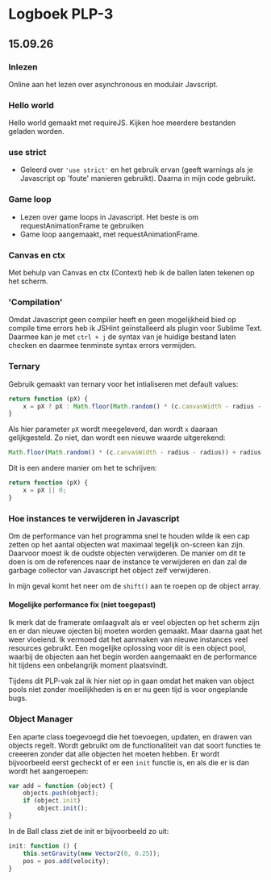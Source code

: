 # Logboek PLP-3

## 15.09.26

### Inlezen

Online aan het lezen over asynchronous en modulair Javscript.

### Hello world

Hello world gemaakt met requireJS. Kijken hoe meerdere bestanden geladen worden.

### use strict

- Geleerd over ```'use strict'``` en het gebruik ervan (geeft warnings als je Javascript op 'foute' manieren gebruikt). Daarna in mijn code gebruikt.

### Game loop

- Lezen over game loops in Javascript. Het beste is om requestAnimationFrame te gebruiken
- Game loop aangemaakt, met requestAnimationFrame.

### Canvas en ctx

Met behulp van Canvas en ctx (Context) heb ik de ballen laten tekenen op het scherm.

### 'Compilation'

Omdat Javascript geen compiler heeft en geen mogelijkheid bied op compile time errors heb ik JSHint geïnstalleerd als plugin voor Sublime Text. Daarmee kan je met ```ctrl + j``` de syntax van je huidige bestand laten checken en daarmee tenminste syntax errors vermijden.

### Ternary

Gebruik gemaakt van ternary voor het intialiseren met default values:

```javascript
return function (pX) {
	x = pX ? pX : Math.floor(Math.random() * (c.canvasWidth - radius - radius)) + radius;
}
```

Als hier parameter ```pX``` wordt meegeleverd, dan wordt ```x``` daaraan gelijkgesteld. Zo niet, dan wordt een nieuwe waarde uitgerekend:

```javascript
Math.floor(Math.random() * (c.canvasWidth - radius - radius)) + radius;
```

Dit is een andere manier om het te schrijven:

```javascript
return function (pX) {
	x = pX || 0;
}
```

### Hoe instances te verwijderen in Javascript

Om de performance van het programma snel te houden wilde ik een cap zetten op het aantal objecten wat maximaal tegelijk on-screen kan zijn. Daarvoor moest ik de oudste objecten verwijderen. De manier om dit te doen is om de references naar de instance te verwijderen en dan zal de garbage collector van Javascript het object zelf verwijderen.

In mijn geval komt het neer om de ```shift()``` aan te roepen op de object array.

#### Mogelijke performance fix (niet toegepast)

Ik merk dat de framerate omlaagvalt als er veel objecten op het scherm zijn en er dan nieuwe ojecten bij moeten worden gemaakt. Maar daarna gaat het weer vloeiend. Ik vermoed dat het aanmaken van nieuwe instances veel resources gebruikt. Een mogelijke oplossing voor dit is een object pool, waarbij de objecten aan het begin worden aangemaakt en de performance hit tijdens een onbelangrijk moment plaatsvindt.

Tijdens dit PLP-vak zal ik hier niet op in gaan omdat het maken van object pools niet zonder moeilijkheden is en er nu geen tijd is voor ongeplande bugs.

### Object Manager

Een aparte class toegevoegd die het toevoegen, updaten, en drawen van objects regelt. Wordt gebruikt om de functionaliteit van dat soort functies te creeeren zonder dat alle objecten het moeten hebben. Er wordt bijvoorbeeld eerst gecheckt of er een ```init``` functie is, en als die er is dan wordt het aangeroepen:

```javascript
var add = function (object) {
    objects.push(object);
    if (object.init)
        object.init();
}
```

In de Ball class ziet de init er bijvoorbeeld zo uit:

```javascript
init: function () {
    this.setGravity(new Vector2(0, 0.25));
    pos = pos.add(velocity);
}
```